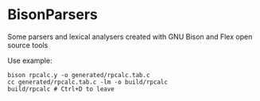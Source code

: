 # BisonParsers
Some parsers and lexical analysers created with GNU Bison and Flex open source tools

Use example:

```
bison rpcalc.y -o generated/rpcalc.tab.c     
cc generated/rpcalc.tab.c -lm -o build/rpcalc
build/rpcalc # Ctrl+D to leave
```
